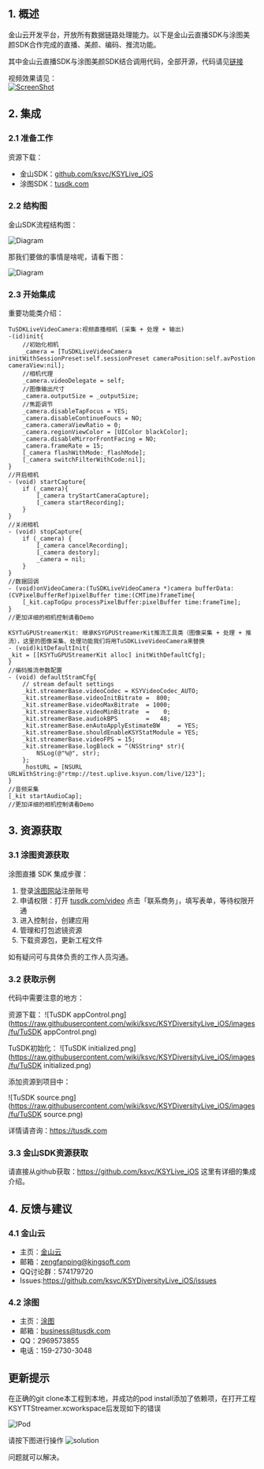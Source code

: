 ## 1. 概述
金山云开发平台，开放所有数据链路处理能力。以下是金山云直播SDK与涂图美颜SDK合作完成的直播、美颜、编码、推流功能。

其中金山云直播SDK与涂图美颜SDK结合调用代码，全部开源，代码请见[链接](source)

视频效果请见：  
[![ScreenShot](https://raw.githubusercontent.com/wiki/ksvc/KSYDiversityLive_iOS/images/tu/tusdk.png)](http://www.bilibili.com/video/av7054148/)

## 2. 集成
### 2.1 准备工作
资源下载：

* 金山SDK：[github.com/ksvc/KSYLive_iOS](https://github.com/ksvc/KSYLive_iOS)
* 涂图SDK：[tusdk.com](https://tusdk.com)

### 2.2 结构图

金山SDK流程结构图：
    
![Diagram](https://raw.githubusercontent.com/wiki/ksvc/KSYDiversityLive_iOS/images/fu/diagram.png)
  
那我们要做的事情是啥呢，请看下图：
  
![Diagram](https://raw.githubusercontent.com/wiki/ksvc/KSYDiversityLive_iOS/images/fu/ksyReplace.png)

### 2.3 开始集成

重要功能类介绍：
```
TuSDKLiveVideoCamera:视频直播相机 (采集 + 处理 + 输出)
-(id)init{
    //初始化相机
    _camera = [TuSDKLiveVideoCamera initWithSessionPreset:self.sessionPreset cameraPosition:self.avPostion cameraView:nil];
    //相机代理
    _camera.videoDelegate = self;
    //图像输出尺寸
    _camera.outputSize = _outputSize;
    //焦距调节
    _camera.disableTapFocus = YES;
    _camera.disableContinueFoucs = NO;
    _camera.cameraViewRatio = 0;
    _camera.regionViewColor = [UIColor blackColor];
    _camera.disableMirrorFrontFacing = NO;
    _camera.frameRate = 15;
    [_camera flashWithMode:_flashMode];
    [_camera switchFilterWithCode:nil];
}
//开启相机
- (void) startCapture{
    if (_camera){
        [_camera tryStartCameraCapture];
        [_camera startRecording];
    }
}
//关闭相机
- (void) stopCapture{
    if (_camera) {
        [_camera cancelRecording];
        [_camera destory];
        _camera = nil;
    }
}
//数据回调
- (void)onVideoCamera:(TuSDKLiveVideoCamera *)camera bufferData:(CVPixelBufferRef)pixelBuffer time:(CMTime)frameTime{
    [_kit.capToGpu processPixelBuffer:pixelBuffer time:frameTime];
}
//更加详细的相机控制请看Demo
```
```
KSYTuGPUStreamerKit: 继承KSYGPUStreamerKit推流工具类（图像采集 + 处理 + 推流），这里的图像采集、处理功能我们将用TuSDKLiveVideoCamera来替换
- (void)kitDefaultInit{
_kit = [[KSYTuGPUStreamerKit alloc] initWithDefaultCfg];
}
//编码推流参数配置
- (void) defaultStramCfg{
    // stream default settings
    _kit.streamerBase.videoCodec = KSYVideoCodec_AUTO;
    _kit.streamerBase.videoInitBitrate =  800;
    _kit.streamerBase.videoMaxBitrate  = 1000;
    _kit.streamerBase.videoMinBitrate  =    0;
    _kit.streamerBase.audiokBPS        =   48;
    _kit.streamerBase.enAutoApplyEstimateBW     = YES;
    _kit.streamerBase.shouldEnableKSYStatModule = YES;
    _kit.streamerBase.videoFPS = 15;
    _kit.streamerBase.logBlock = ^(NSString* str){
        NSLog(@"%@", str);
    };
    _hostURL = [NSURL URLWithString:@"rtmp://test.uplive.ksyun.com/live/123"];
}
//音频采集 
[_kit startAudioCap];
//更加详细的相机控制请看Demo
```
## 3. 资源获取
### 3.1 涂图资源获取

涂图直播 SDK 集成步骤：

1. 登录[涂图网站](https://tusdk.com)注册账号
2. 申请权限：打开 [tusdk.com/video](http://tusdk.com/video) 点击「联系商务」，填写表单，等待权限开通
3. 进入控制台，创建应用
4. 管理和打包滤镜资源
5. 下载资源包，更新工程文件

如有疑问可与具体负责的工作人员沟通。

### 3.2 获取示例

代码中需要注意的地方：

资源下载：
![TuSDK appControl.png](https://raw.githubusercontent.com/wiki/ksvc/KSYDiversityLive_iOS/images/fu/TuSDK appControl.png)

TuSDK初始化：
![TuSDK initialized.png](https://raw.githubusercontent.com/wiki/ksvc/KSYDiversityLive_iOS/images/fu/TuSDK initialized.png)

添加资源到项目中：

![TuSDK source.png](https://raw.githubusercontent.com/wiki/ksvc/KSYDiversityLive_iOS/images/fu/TuSDK source.png)

详情请咨询：https://tusdk.com

### 3.3 金山SDK资源获取

请直接从github获取：https://github.com/ksvc/KSYLive_iOS
这里有详细的集成介绍。

## 4. 反馈与建议
### 4.1 金山云
* 主页：[金山云](http://www.ksyun.com/)
* 邮箱：<zengfanping@kingsoft.com>
* QQ讨论群：574179720
* Issues:https://github.com/ksvc/KSYDiversityLive_iOS/issues

### 4.2 涂图
* 主页：[涂图](https://tusdk.com/)
* 邮箱：<business@tusdk.com>
* QQ：2969573855
* 电话：159-2730-3048

## 更新提示
在正确的git clone本工程到本地，并成功的pod install添加了依赖项，在打开工程KSYTTStreamer.xcworkspace后发现如下的错误

![lPod](https://raw.githubusercontent.com/wiki/ksvc/KSYDiversityLive_iOS/images/fu/libBug.png)

请按下图进行操作
![solution](https://raw.githubusercontent.com/wiki/ksvc/KSYDiversityLive_iOS/images/fu/solution.png)

问题就可以解决。

